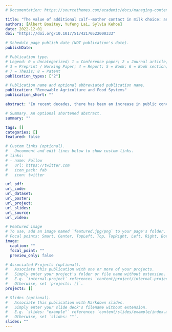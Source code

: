 ```yaml
---
# Documentation: https://sourcethemes.com/academic/docs/managing-content/

title: "The value of additional calf--mother contact in milk choice: an analysis of US consumers"
authors: [Albert Boaitey, Yufeng Lai, Sylvia Kehoe]
date: 2022-12-01
doi: "https://doi.org/10.1017/S1742170522000333"

# Schedule page publish date (NOT publication's date).
publishDate:

# Publication type.
# Legend: 0 = Uncategorized; 1 = Conference paper; 2 = Journal article;
# 3 = Preprint / Working Paper; 4 = Report; 5 = Book; 6 = Book section;
# 7 = Thesis; 8 = Patent
publication_types: ["2"]

# Publication name and optional abbreviated publication name.
publication: "Renewable Agriculture and Food Systems"
publication_short: ""

abstract: "In recent decades, there has been an increase in public concerns about the animal welfare impacts of many farm practices. The transition to systems that are perceived to increase animal welfare is however, hampered by the lack of transparency regarding farming practices, information gaps and poor value signaling. Using the case of milk choice, this study investigates US consumer (N = 1020) preferences for systems that allow for additional calf-dam (mother) contact, dehorning and the role of different formats of information (i.e., text and images). The study applies a multi-profile (Case 3) best-worst scoring approach. Data were analyzed using mixed logit and latent class models. The results indicate that consumers signal significantly higher values for production systems that allow for more calf-dam contact. These preferences differ by consumer segments. Consumers also expressed positive values for dehorning with pain mitigation. The results further show that a seemingly small addition to textual information treatment, i.e., providing consumers with pictures associated with calf-dam contact practices generates statistically significant premiums. Sensitivity to additional information was high amongst female and urban consumers. The findings of this study highlight the demand incentives for the creation of niche markets for calf management practices in the dairy industry."

# Summary. An optional shortened abstract.
summary: ""

tags: []
categories: []
featured: false

# Custom links (optional).
#   Uncomment and edit lines below to show custom links.
# links:
# - name: Follow
#   url: https://twitter.com
#   icon_pack: fab
#   icon: twitter

url_pdf:
url_code:
url_dataset:
url_poster:
url_project:
url_slides:
url_source:
url_video:

# Featured image
# To use, add an image named `featured.jpg/png` to your page's folder. 
# Focal points: Smart, Center, TopLeft, Top, TopRight, Left, Right, BottomLeft, Bottom, BottomRight.
image:
  caption: ""
  focal_point: ""
  preview_only: false

# Associated Projects (optional).
#   Associate this publication with one or more of your projects.
#   Simply enter your project's folder or file name without extension.
#   E.g. `internal-project` references `content/project/internal-project/index.md`.
#   Otherwise, set `projects: []`.
projects: []

# Slides (optional).
#   Associate this publication with Markdown slides.
#   Simply enter your slide deck's filename without extension.
#   E.g. `slides: "example"` references `content/slides/example/index.md`.
#   Otherwise, set `slides: ""`.
slides: ""
---
```

